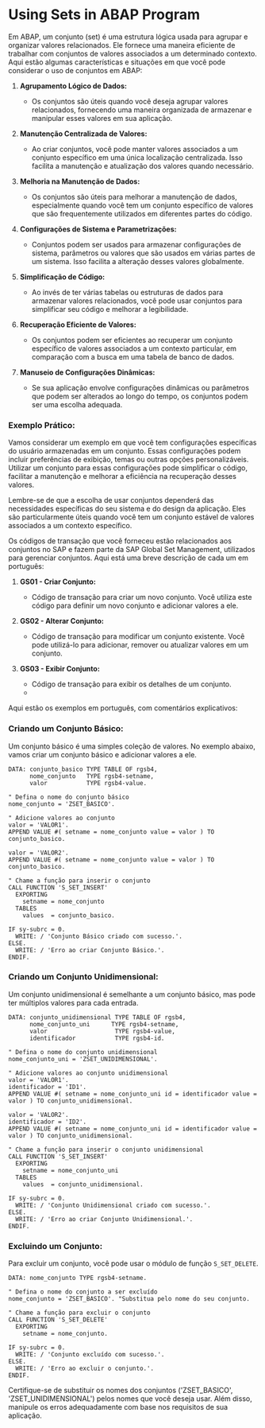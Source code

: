 # Using Sets in ABAP Program

Em ABAP, um conjunto (set) é uma estrutura lógica usada para agrupar e organizar valores relacionados. Ele fornece uma maneira eficiente de trabalhar com conjuntos de valores associados a um determinado contexto. Aqui estão algumas características e situações em que você pode considerar o uso de conjuntos em ABAP:

1. **Agrupamento Lógico de Dados:**
   - Os conjuntos são úteis quando você deseja agrupar valores relacionados, fornecendo uma maneira organizada de armazenar e manipular esses valores em sua aplicação.

2. **Manutenção Centralizada de Valores:**
   - Ao criar conjuntos, você pode manter valores associados a um conjunto específico em uma única localização centralizada. Isso facilita a manutenção e atualização dos valores quando necessário.

3. **Melhoria na Manutenção de Dados:**
   - Os conjuntos são úteis para melhorar a manutenção de dados, especialmente quando você tem um conjunto específico de valores que são frequentemente utilizados em diferentes partes do código.

4. **Configurações de Sistema e Parametrizações:**
   - Conjuntos podem ser usados para armazenar configurações de sistema, parâmetros ou valores que são usados em várias partes de um sistema. Isso facilita a alteração desses valores globalmente.

5. **Simplificação de Código:**
   - Ao invés de ter várias tabelas ou estruturas de dados para armazenar valores relacionados, você pode usar conjuntos para simplificar seu código e melhorar a legibilidade.

6. **Recuperação Eficiente de Valores:**
   - Os conjuntos podem ser eficientes ao recuperar um conjunto específico de valores associados a um contexto particular, em comparação com a busca em uma tabela de banco de dados.

7. **Manuseio de Configurações Dinâmicas:**
   - Se sua aplicação envolve configurações dinâmicas ou parâmetros que podem ser alterados ao longo do tempo, os conjuntos podem ser uma escolha adequada.

### Exemplo Prático:

Vamos considerar um exemplo em que você tem configurações específicas do usuário armazenadas em um conjunto. Essas configurações podem incluir preferências de exibição, temas ou outras opções personalizáveis. Utilizar um conjunto para essas configurações pode simplificar o código, facilitar a manutenção e melhorar a eficiência na recuperação desses valores.

Lembre-se de que a escolha de usar conjuntos dependerá das necessidades específicas do seu sistema e do design da aplicação. Eles são particularmente úteis quando você tem um conjunto estável de valores associados a um contexto específico.

Os códigos de transação que você forneceu estão relacionados aos conjuntos no SAP e fazem parte da SAP Global Set Management, utilizados para gerenciar conjuntos. Aqui está uma breve descrição de cada um em português:

1. **GS01 - Criar Conjunto:**
   - Código de transação para criar um novo conjunto. Você utiliza este código para definir um novo conjunto e adicionar valores a ele.

2. **GS02 - Alterar Conjunto:**
   - Código de transação para modificar um conjunto existente. Você pode utilizá-lo para adicionar, remover ou atualizar valores em um conjunto.

3. **GS03 - Exibir Conjunto:**
   - Código de transação para exibir os detalhes de um conjunto.
   - 
Aqui estão os exemplos em português, com comentários explicativos:

### Criando um Conjunto Básico:

Um conjunto básico é uma simples coleção de valores. No exemplo abaixo, vamos criar um conjunto básico e adicionar valores a ele.

```ABAP
DATA: conjunto_basico TYPE TABLE OF rgsb4,
      nome_conjunto   TYPE rgsb4-setname,
      valor           TYPE rgsb4-value.

" Defina o nome do conjunto básico
nome_conjunto = 'ZSET_BASICO'.

" Adicione valores ao conjunto
valor = 'VALOR1'.
APPEND VALUE #( setname = nome_conjunto value = valor ) TO conjunto_basico.

valor = 'VALOR2'.
APPEND VALUE #( setname = nome_conjunto value = valor ) TO conjunto_basico.

" Chame a função para inserir o conjunto
CALL FUNCTION 'S_SET_INSERT'
  EXPORTING
    setname = nome_conjunto
  TABLES
    values  = conjunto_basico.

IF sy-subrc = 0.
  WRITE: / 'Conjunto Básico criado com sucesso.'.
ELSE.
  WRITE: / 'Erro ao criar Conjunto Básico.'.
ENDIF.
```

### Criando um Conjunto Unidimensional:

Um conjunto unidimensional é semelhante a um conjunto básico, mas pode ter múltiplos valores para cada entrada.

```ABAP
DATA: conjunto_unidimensional TYPE TABLE OF rgsb4,
      nome_conjunto_uni      TYPE rgsb4-setname,
      valor                   TYPE rgsb4-value,
      identificador           TYPE rgsb4-id.

" Defina o nome do conjunto unidimensional
nome_conjunto_uni = 'ZSET_UNIDIMENSIONAL'.

" Adicione valores ao conjunto unidimensional
valor = 'VALOR1'.
identificador = 'ID1'.
APPEND VALUE #( setname = nome_conjunto_uni id = identificador value = valor ) TO conjunto_unidimensional.

valor = 'VALOR2'.
identificador = 'ID2'.
APPEND VALUE #( setname = nome_conjunto_uni id = identificador value = valor ) TO conjunto_unidimensional.

" Chame a função para inserir o conjunto unidimensional
CALL FUNCTION 'S_SET_INSERT'
  EXPORTING
    setname = nome_conjunto_uni
  TABLES
    values  = conjunto_unidimensional.

IF sy-subrc = 0.
  WRITE: / 'Conjunto Unidimensional criado com sucesso.'.
ELSE.
  WRITE: / 'Erro ao criar Conjunto Unidimensional.'.
ENDIF.
```

### Excluindo um Conjunto:

Para excluir um conjunto, você pode usar o módulo de função `S_SET_DELETE`.

```ABAP
DATA: nome_conjunto TYPE rgsb4-setname.

" Defina o nome do conjunto a ser excluído
nome_conjunto = 'ZSET_BASICO'. "Substitua pelo nome do seu conjunto.

" Chame a função para excluir o conjunto
CALL FUNCTION 'S_SET_DELETE'
  EXPORTING
    setname = nome_conjunto.

IF sy-subrc = 0.
  WRITE: / 'Conjunto excluído com sucesso.'.
ELSE.
  WRITE: / 'Erro ao excluir o conjunto.'.
ENDIF.
```

Certifique-se de substituir os nomes dos conjuntos ('ZSET_BASICO', 'ZSET_UNIDIMENSIONAL') pelos nomes que você deseja usar. Além disso, manipule os erros adequadamente com base nos requisitos de sua aplicação.
